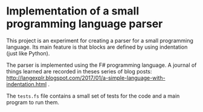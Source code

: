 # Implementation of a small programming language parser

This project is an experiment for creating a parser for a small programming language. Its main feature is that blocks are defined by using indentation (just like Python).

The parser is implemented using the F# programming language. A journal of things learned are recorded in theses series of blog posts: <http://langexplr.blogspot.com/2017/01/a-simple-language-with-indentation.html> .

The `tests.fs` file contains a small set of tests for the code and a main program to run them.


